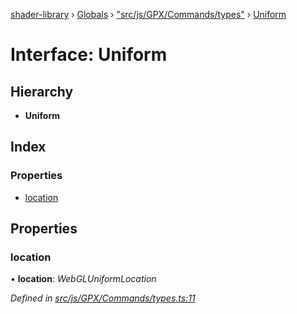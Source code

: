 [shader-library](../README.md) › [Globals](../globals.md) › ["src/js/GPX/Commands/types"](../modules/_src_js_gpx_commands_types_.md) › [Uniform](_src_js_gpx_commands_types_.uniform.md)

# Interface: Uniform

## Hierarchy

* **Uniform**

## Index

### Properties

* [location](_src_js_gpx_commands_types_.uniform.md#location)

## Properties

###  location

• **location**: *WebGLUniformLocation*

*Defined in [src/js/GPX/Commands/types.ts:11](https://github.com/devjeetr/shader-lib-2/blob/83bd8e1/src/js/GPX/Commands/types.ts#L11)*
